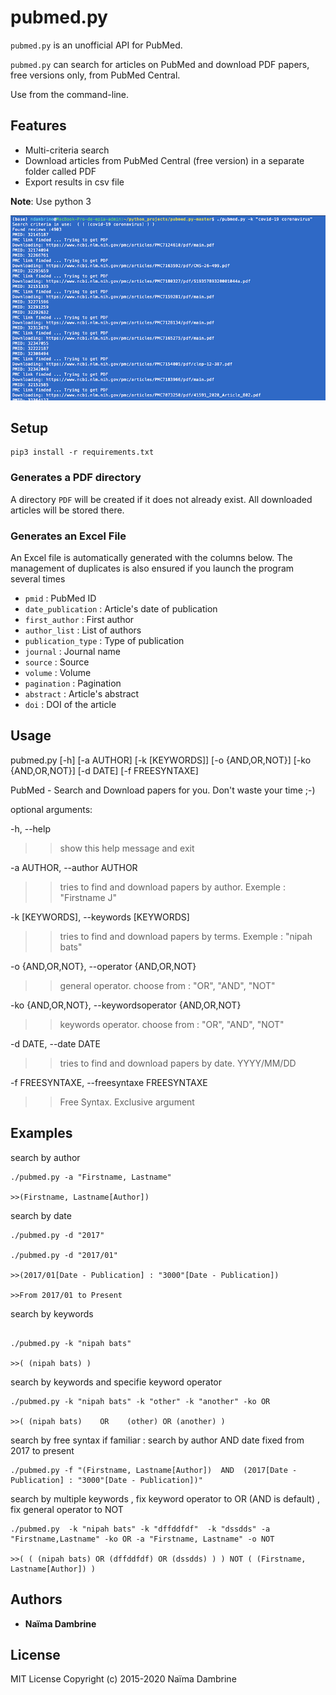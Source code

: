 pubmed.py
=========

`pubmed.py` is an unofficial API for PubMed. 

`pubmed.py` can search for articles on PubMed and download PDF papers, free versions only, from PubMed Central. 

Use from the command-line.

Features
--------
* Multi-criteria search
* Download articles from PubMed Central (free version) in a separate folder called PDF
* Export results in csv file 

**Note**: Use python 3

![](images/screenshot.png)

Setup
-----
```
pip3 install -r requirements.txt
```
### Generates a PDF directory 

A directory `PDF` will be created if it does not already exist. All downloaded articles will be stored there.

### Generates an Excel File

An Excel file is automatically generated with the columns below. 
The management of duplicates is also ensured if you launch the program several times

* `pmid` : PubMed ID
* `date_publication` : Article's date of publication
* `first_author` : First author
* `author_list` : List of authors 
* `publication_type` : Type of publication
* `journal` : Journal name
* `source` : Source
* `volume` : Volume
* `pagination` : Pagination
* `abstract` : Article's abstract
* `doi` : DOI of the article

Usage
-----
pubmed.py [-h] [-a AUTHOR] [-k [KEYWORDS]] [-o {AND,OR,NOT}]
[-ko {AND,OR,NOT}] [-d DATE] [-f FREESYNTAXE]

PubMed - Search and Download papers for you. Don't waste your time ;-)

optional arguments:

-h, --help            
>>show this help message and exit

-a AUTHOR, --author AUTHOR
>>tries to find and download papers by author. Exemple :
"Firstname J"

-k [KEYWORDS], --keywords [KEYWORDS]
>>tries to find and download papers by terms. Exemple :
"nipah bats"

-o {AND,OR,NOT}, --operator {AND,OR,NOT}
>>general operator. choose from : "OR", "AND", "NOT"

-ko {AND,OR,NOT}, --keywordsoperator {AND,OR,NOT}
>>keywords operator. choose from : "OR", "AND", "NOT"

-d DATE, --date DATE  
>>tries to find and download papers by date. YYYY/MM/DD

-f FREESYNTAXE, --freesyntaxe FREESYNTAXE
>>Free Syntax. Exclusive argument

Examples
--------
search by author
```
./pubmed.py -a "Firstname, Lastname"

>>(Firstname, Lastname[Author])
```

search by date
```
./pubmed.py -d "2017"

./pubmed.py -d "2017/01"

>>(2017/01[Date - Publication] : "3000"[Date - Publication])

>>From 2017/01 to Present
```


search by keywords
```

./pubmed.py -k "nipah bats"

>>( (nipah bats) )
```

search by keywords and  specifie keyword operator
```
./pubmed.py -k "nipah bats" -k "other" -k "another" -ko OR

>>( (nipah bats)    OR    (other) OR (another) )
```


search by free syntax if familiar : search by author AND date fixed from 2017 to present
```
./pubmed.py -f "(Firstname, Lastname[Author])  AND  (2017[Date - Publication] : "3000"[Date - Publication])"
```


search by multiple keywords , fix keyword operator to OR (AND is default) , fix general operator to NOT 
```
./pubmed.py  -k "nipah bats" -k "dffddfdf"  -k "dssdds" -a "Firstname,Lastname" -ko OR -a "Firstname, Lastname" -o NOT

>>( ( (nipah bats) OR (dffddfdf) OR (dssdds) ) ) NOT ( (Firstname, Lastname[Author]) ) 
````


## Authors

* **Naïma Dambrine** 

## License

MIT License Copyright (c) 2015-2020 Naïma Dambrine
